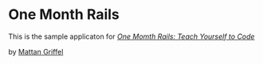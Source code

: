 # One Month Rails

This is the sample applicaton for
[*One Momth Rails: Teach Yourself to Code*](http://onemonthrails.com)

by [Mattan Griffel](http://mattangriffel.com)